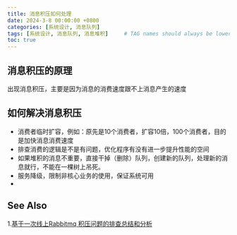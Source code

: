 ```yaml
---
title: 消息积压如何处理
date: 2024-3-8 00:00:00 +0800
categories: [系统设计, 消息队列]
tags: [系统设计, 消息队列, 消息堆积]     # TAG names should always be lowercase
toc: true
---
```

## 消息积压的原理
出现消息积压，主要是因为消息的消费速度跟不上消息产生的速度

## 如何解决消息积压
* 消费者临时扩容，例如：原先是10个消费者，扩容10倍，100个消费者，目的是加快消息消费速度
* 排查消费的逻辑是不是有问题，优化程序有没有进一步提升性能的空间
* 如果堆积的消息不重要，直接干掉（删除）队列，创建新的队列，处理新的消息就行，不能在一棵树上吊死。
* 服务降级，限制非核心业务的使用，保证系统可用
* 



## See Also
 1.[基于一次线上Rabbitmq 积压问题的排查总结和分析](https://zhuanlan.zhihu.com/p/484269754)
 
